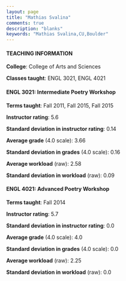 ```yaml
---
layout: page
title: "Mathias Svalina" 
comments: true
description: "blanks"
keywords: "Mathias Svalina,CU,Boulder"
---
```

<head>
<script src="https://ajax.googleapis.com/ajax/libs/jquery/2.1.3/jquery.min.js"></script>
<script src="https://dl.dropboxusercontent.com/s/pc42nxpaw1ea4o9/highcharts.js?dl=0"></script>
<!-- <script src="../assets/js/highcharts.js"></script> -->
<style type="text/css">@font-face {
	font-family: "Bebas Neue";
	src: url(https://www.filehosting.org/file/details/544349/BebasNeue Regular.otf) format("opentype");
	}
	h1.Bebas { 
		font-family: "Bebas Neue", Verdana, Tahoma;
	}
</style>
</head>
	   
#### TEACHING INFORMATION

**College**: College of Arts and Sciences

**Classes taught**: ENGL 3021, ENGL 4021

#### ENGL 3021: Intermediate Poetry Workshop

**Terms taught**: Fall 2011, Fall 2015, Fall 2015

**Instructor rating**: 5.6

**Standard deviation in instructor rating**: 0.14

**Average grade** (4.0 scale): 3.66

**Standard deviation in grades** (4.0 scale): 0.16

**Average workload** (raw): 2.58

**Standard deviation in workload** (raw): 0.09

#### ENGL 4021: Advanced Poetry Workshop

**Terms taught**: Fall 2014

**Instructor rating**: 5.7

**Standard deviation in instructor rating**: 0.0

**Average grade** (4.0 scale): 4.0

**Standard deviation in grades** (4.0 scale): 0.0

**Average workload** (raw): 2.25

**Standard deviation in workload** (raw): 0.0

